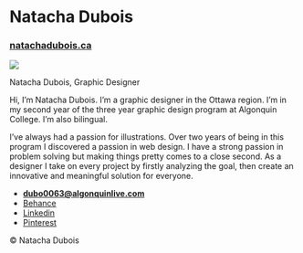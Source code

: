 # Natacha Dubois

### [natachadubois.ca](http://natachadubois.ca)

![](me.jpg)

Natacha Dubois, Graphic Designer

Hi, I’m Natacha Dubois. I’m a graphic designer in the Ottawa region. I’m in my second year of the three year  graphic design program at Algonquin College. I’m also bilingual.

I’ve always had a passion for illustrations. Over two years of being in this program I discovered a passion in web design. I have a strong passion in problem solving but making things pretty comes to a close second. As a designer I take on every project by firstly analyzing the goal, then create an innovative and meaningful solution for everyone.

- **[dubo0063@algonquinlive.com](mailto:dubo0063@algonquinlive.com)**
- [Behance](https://behance.net/dubo006358d3)
- [Linkedin](https://www.linkedin.com/in/natacha-dubois-9a36a3154/)
- [Pinterest](https://www.pinterest.ca/natachadubois/)

© Natacha Dubois
